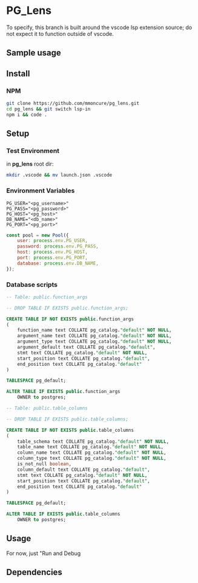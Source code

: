 # PG_Lens
To specify, this branch is built around the vscode lsp extension source; do not expect it to function outside of vscode.

## Sample usage

## Install

### NPM

```bash
git clone https://github.com/mmoncure/pg_lens.git
cd pg_lens && git switch lsp-in
npm i && code .
```

## Setup

### Test Environment

in **pg_lens** root dir:
```bash
mkdir .vscode && mv launch.json .vscode
```

### Environment Variables

```
PG_USER="<pg_username>"
PG_PASS="<pg_password>"
PG_HOST="<pg_host>"
DB_NAME="<db_name>"
PG_PORT="<pg_port>"
```

```js
const pool = new Pool({
	user: process.env.PG_USER,
	password: process.env.PG_PASS,
	host: process.env.PG_HOST,
	port: process.env.PG_PORT,
	database: process.env.DB_NAME,
});
```

### Database scripts

```sql
-- Table: public.function_args

-- DROP TABLE IF EXISTS public.function_args;

CREATE TABLE IF NOT EXISTS public.function_args
(
    function_name text COLLATE pg_catalog."default" NOT NULL,
    argument_name text COLLATE pg_catalog."default" NOT NULL,
    argument_type text COLLATE pg_catalog."default" NOT NULL,
    argument_default text COLLATE pg_catalog."default",
    stmt text COLLATE pg_catalog."default" NOT NULL,
    start_position text COLLATE pg_catalog."default",
    end_position text COLLATE pg_catalog."default"
)

TABLESPACE pg_default;

ALTER TABLE IF EXISTS public.function_args
    OWNER to postgres;
```
```sql
-- Table: public.table_columns

-- DROP TABLE IF EXISTS public.table_columns;

CREATE TABLE IF NOT EXISTS public.table_columns
(
    table_schema text COLLATE pg_catalog."default" NOT NULL,
    table_name text COLLATE pg_catalog."default" NOT NULL,
    column_name text COLLATE pg_catalog."default" NOT NULL,
    column_type text COLLATE pg_catalog."default" NOT NULL,
    is_not_null boolean,
    column_default text COLLATE pg_catalog."default",
    stmt text COLLATE pg_catalog."default" NOT NULL,
    start_position text COLLATE pg_catalog."default",
    end_position text COLLATE pg_catalog."default"
)

TABLESPACE pg_default;

ALTER TABLE IF EXISTS public.table_columns
    OWNER to postgres;
```

## Usage

For now, just "Run and Debug

## Dependencies
